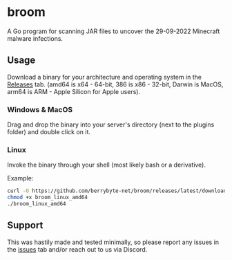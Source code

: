 # broom

A Go program for scanning JAR files to uncover the 29-09-2022 Minecraft malware infections.

## Usage

Download a binary for your architecture and operating system in the [Releases](https://github.com/berrybyte-net/broom/releases) tab. (amd64 is x64 - 64-bit, 386 is x86 - 32-bit, Darwin is MacOS, arm64 is ARM - Apple Silicon for Apple users).

### Windows & MacOS

Drag and drop the binary into your server's directory (next to the plugins folder) and double click on it.

### Linux

Invoke the binary through your shell (most likely bash or a derivative).

Example:
````bash
curl -O https://github.com/berrybyte-net/broom/releases/latest/download/broom_linux_amd64
chmod +x broom_linux_amd64
./broom_linux_amd64
````

## Support

This was hastily made and tested minimally, so please report any issues in the [issues](https://github.com/berrybyte-net/broom/issues) tab and/or reach out to us via Discord.
